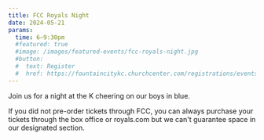 ```yaml
---
title: FCC Royals Night
date: 2024-05-21
params:
  time: 6–9:30pm
  #featured: true
  #image: /images/featured-events/fcc-royals-night.jpg
  #button:
  #  text: Register
  #  href: https://fountaincitykc.churchcenter.com/registrations/events/2255838
---
```


Join us for a night at the K cheering on our boys in blue. 

If you did not pre-order tickets through FCC, you can always purchase your tickets through the box office or royals.com but we can't guarantee space in our designated section.

<!--more-->

